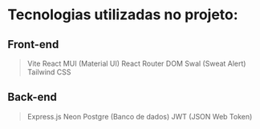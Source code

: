 # Tecnologias utilizadas no projeto:

## Front-end
> Vite
> React
> MUI (Material UI)
> React Router DOM
> Swal (Sweat Alert)
> Tailwind CSS

## Back-end
> Express.js
> Neon Postgre (Banco de dados)
> JWT (JSON Web Token)
